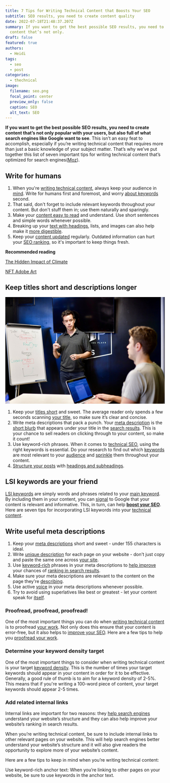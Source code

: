 ```yaml
---
title: 7 Tips for Writing Technical Content that Boosts Your SEO
subtitle: SEO results, you need to create content quality
date: 2022-07-18T21:48:37.207Z
summary: If you want to get the best possible SEO results, you need to create
  content that’s not only.
draft: false
featured: true
authors:
  - Heidi
tags:
  - seo
  - post
categories:
  - thechnical
image:
  filename: seo.png
  focal_point: center
  preview_only: false
  caption: SEO
  alt_text: SEO
---
```

**If you want to get the best possible SEO results, you need to create content that’s not only popular with your users, but also full of what search engines like Google want to see**. This isn’t an easy feat to accomplish, especially if you’re writing technical content that requires more than just a basic knowledge of your subject matter. That’s why we’ve put together this list of seven important tips for writing technical content that’s optimized for search engines([Moz](https://moz.com/community/q/user/seopack-orgfgfg)).

## Write for humans

1. When you're [writing technical content](https://www.bigcommerce.com/ecommerce-answers/technical-seo/), always keep your audience in [mind](https://allincode.mystrikingly.com/). Write for humans first and foremost, and worry [about keywords](https://www.semrush.com/blog/learning-technical-seo/) second. 
2. That said, don't forget to include relevant keywords throughout your content. But don't stuff them in; use them naturally and sparingly. 
3. Make your [content easy to read](https://yoast.com/what-is-technical-seo/) and understand. Use short sentences and simple words whenever possible. 
4. Breaking up your [text with headings](https://www.imdb.com/user/ur154554049/), lists, and images can also help make it [more digestible](https://tinyurl.com/2p8n8x2f). 
5. Keep your [content updated](https://tinyurl.com/4rs7rvxd) regularly. Outdated information can hurt your [SEO ranking](https://github.com/openbakk/zippa/wiki/7-Simple-SEO-Hacks-to-Boost-Your-Traffic), so it's important to keep things fresh.

**Recommended reading**

[The Hidden Impact of Climate](https://express.adobe.com/page/E5xUKhY1g3GHF/)

[NFT Adobe Art](https://express.adobe.com/page/phS0aQ3a134Sp/)

## Keep titles short and descriptions longer

![seo technical](seo-technical.jpg "Seo Technical")

1. Keep your [titles short](https://www.searchenginejournal.com/technical-seo/) and sweet. The average reader only spends a few seconds scanning [your title](https://linktr.ee/capslifept), so make sure it’s clear and concise. 
2. Write meta descriptions that pack a punch. Your [meta description](http://www.google.com/url?q=https%3A%2F%2Fbecaps.life&sa=D&sntz=1&usg=AFQjCNH2aQ5sDZG6JIo9ESgYn7jxjpXCeQ) is the [short blurb](https://www.searchenginejournal.com/seo-maintenance-checklist-crucial-daily-monthly-quarterly-yearly-tasks/293759/) that appears under your title in the [search results](https://ahrefs.com/blog/technical-seo/). This is your chance to sell readers on clicking through to your content, so make it count!
3. Use keyword-rich phrases. When it comes to [technical SEO](https://www.youtube.com/watch?v=Dh78Rbhcxw0), using the right keywords is essential. Do your research to find out which [keywords](https://www.blogger.com/profile/13228709933209589966) are most relevant to your [audience](https://www.blogger.com/profile/17008315374007249316) and [sprinkle](https://www.blogger.com/profile/17927685191117085118) them throughout your content.
4. [Structure your posts](https://ahrefs.com/blog/technical-seo/) with [headings and subheadings](https://www.behance.net/gallery/148423169/Ways-to-Use-Social-Media-to-Boost-Your-Website-Traffic).

## LSI keywords are your friend

[LSI keywords](<https://www.wordstream.com/blog/ws/2020/08/27/lsi-keywords#:~:text=In%20terms%20of%20SEO%20(search,what%20your%20content%20is%20about.>) are simply words and phrases related to your [main keyword](https://blog.hubspot.com/marketing/technical-seo-guide). By including them in your content, you can [signal](https://www.reliablesoft.net/technical-seo/) to Google that your content is relevant and informative. This, in turn, can help **[boost your SEO](http://www.google.com/url?sa=t&url=https%3A%2F%2Fbecaps.life)**. Here are seven tips for incorporating LSI keywords into your [technical content](https://developers.google.com/search/docs/beginner/seo-starter-guide).

## Write useful meta descriptions

1. Keep your [meta descriptions](https://www.becaps.life/becaps) short and sweet - under 155 characters is ideal.
2. Write [unique description](https://www.becaps.life/corporativo) for each page on your website - don't just copy and paste the same one across [your site](https://profile.hatena.ne.jp/webtrafficseo/).
3. Use [keyword-rich](https://www.msn.com/nl-nl/news/trending/topicsearch?q=site:becaps.life&form=PRNTTH&mkt=nl-nl&httpsmsn=1&sp=-1&pq=site:becaps.life&sc=6-24&qs=n&sk=) phrases in your meta descriptions to [help improve](https://edex.adobe.com/community/member/5PXRACNN_) your chances of [ranking in search results](https://neilpatel.com/blog/technical-seo-site-audit/).
4. Make sure your meta descriptions are relevant to the content on the page they're [describing](https://unamo.com/blog/seo/technical-seo).
5. Use active [voice](https://cognitiveseo.com/blog/17963/technical-seo-checklist/) in your meta descriptions whenever possible.
6. Try to avoid using superlatives like best or greatest - let your content speak for [itself](https://web.mit.edu/course/21/21.guide/toc.htm).

### Proofread, proofread, proofread!

One of the most important things you can do when [writing technical content](https://blog.becaps.life/about-heidi-cullen/) is to proofread [your work](https://blog.becaps.life/about-wendy-schmidt/). Not only does this ensure that your content is error-free, but it also helps to [improve your SEO](https://searchengineland.com/guide/seo/content-search-engine-ranking). Here are a few tips to help you [proofread your work](https://www.searchenginepeople.com/blog/16052-high-quality-seo-factors.html).

### Determine your keyword density target

One of the most important things to consider when writing technical content is your target [keyword density](https://bit.ly/396NMn3). This is the number of times your target keywords should appear in your content in order for it to be effective. Generally, a good rule of thumb is to aim for a keyword density of 2-5%. This means that if you're writing a 100-word piece of content, your target keywords should appear 2-5 times.

### Add related internal links

Internal links are important for two reasons: they [help search engines](https://github.com/openbakk/) understand your website’s structure and they can also help improve your website’s ranking in search results. 

When you’re writing technical content, be sure to include internal links to other relevant pages on your website. This will help search engines better understand your website’s structure and it will also give readers the opportunity to explore more of your website’s content. 

Here are a few tips to keep in mind when you’re writing technical content: 

Use keyword-rich anchor text: When you’re linking to other pages on your website, be sure to use keywords in the anchor text.